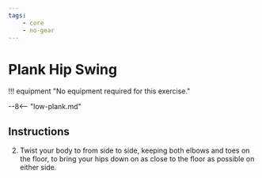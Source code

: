 ```yaml
---
tags:
    - core
    - no-gear
---
```


#  Plank Hip Swing

!!! equipment "No equipment required for this exercise."

--8<-- "low-plank.md"

## Instructions

2. Twist your body to from side to side, keeping both elbows and toes on the floor, to bring your hips down on as close to the floor as possible on either side.
